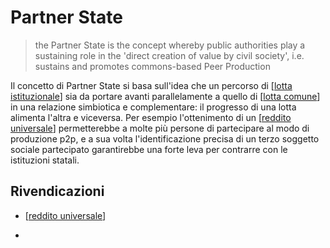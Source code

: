 # Partner State
> the Partner State is the concept whereby public authorities play a sustaining role in the 'direct creation of value by civil society', i.e. sustains and promotes commons-based Peer Production
> 
Il concetto di Partner State si basa sull'idea che un percorso di [[lotta istituzionale]] sia da portare avanti parallelamente a quello di [[lotta comune]] in una relazione simbiotica e complementare: il progresso di una lotta alimenta l'altra e viceversa. 
Per esempio l'ottenimento di un [[reddito universale]] permetterebbe a molte più persone di partecipare al modo di produzione p2p, e a sua volta l'identificazione precisa di un terzo soggetto sociale partecipato garantirebbe una forte leva per contrarre con le istituzioni statali.

## Rivendicazioni

- [[reddito universale]]

- 

[//begin]: # "Autogenerated link references for markdown compatibility"
[lotta istituzionale]: lotta-istituzionale.md "Lotta Istituzionale"
[lotta comune]: lotta-comune.md "Lotta Comune"
[reddito universale]: reddito-universale.md "Reddito Universale"
[//end]: # "Autogenerated link references"